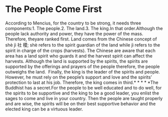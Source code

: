 # The People Come First

​According to Mencius, for the country to be strong, it needs three components:1. The people.2. The land.3. The king.​In that order.​Although the people lack authority and power, they have the power of the mass. Therefore, theyare ranked first.      ​Land comes from the Chinese concept of shè jì 社 稷; shè refers to the spirit guardian of the land while jì refers to the spirit in charge of the crops (harvests). The Chinese are aware that each area has a land spirit who guards it and the harvest spirit can affect the harvests. Although the land is supported by the spirits, the spirits are supported by the offerings and prayers of the people therefore, the people outweighs the land.  Finally, the king is the leader of the spirits and people. However, he must rely on the people’s support and love and the spirits’ protection to last at his job. Therefore, the king comes in third.* * * * *The Buddhist has a secret.For the people to be well educated and to do well, for the spirits to be supportive and the king to be a good leader, you enlist the sages to come and live in your country. Then the people are taught properly and are wise, the spirits will be on their best supportive behavior and the elected king can be a virtuous leader.
